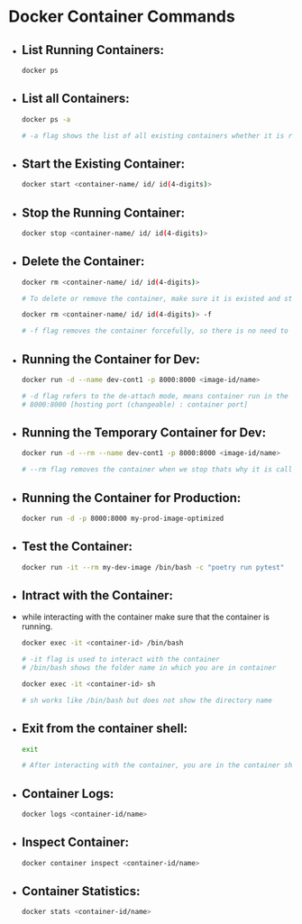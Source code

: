 # Docker Container Commands

* ## List Running Containers:

    ```bash
    docker ps
    ```

* ## List all Containers:

    ```bash
    docker ps -a
    
    # -a flag shows the list of all existing containers whether it is running or not
    ```
    
* ## Start the Existing Container:

    ```bash
    docker start <container-name/ id/ id(4-digits)>
    ```

* ## Stop the Running Container:

    ```bash
    docker stop <container-name/ id/ id(4-digits)>
    ```
    
* ## Delete the Container:

    ```bash
    docker rm <container-name/ id/ id(4-digits)>

    # To delete or remove the container, make sure it is existed and stopped
    ```

    ```bash
    docker rm <container-name/ id/ id(4-digits)> -f

    # -f flag removes the container forcefully, so there is no need to stop the container before removing
    ```

* ##  Running the Container for Dev:

    ```bash
    docker run -d --name dev-cont1 -p 8000:8000 <image-id/name>
    
    # -d flag refers to the de-attach mode, means container run in the background
    # 8000:8000 [hosting port (changeable) : container port]
    ```

* ##  Running the Temporary Container for Dev:

    ```bash
    docker run -d --rm --name dev-cont1 -p 8000:8000 <image-id/name>
    
    # --rm flag removes the container when we stop thats why it is called the temporary container
    ```

* ## Running the Container for Production:

    ```bash
    docker run -d -p 8000:8000 my-prod-image-optimized
    ```

* ## Test the Container:

    ```bash
    docker run -it --rm my-dev-image /bin/bash -c "poetry run pytest"
    ```

* ## Intract with the Container:

* while interacting with the container make sure that the container is running.

    ```bash
    docker exec -it <container-id> /bin/bash

    # -it flag is used to interact with the container
    # /bin/bash shows the folder name in which you are in container
    ```

    ```bash
    docker exec -it <container-id> sh

    # sh works like /bin/bash but does not show the directory name
    ```

* ## Exit from the container shell:

    ```bash
    exit

    # After interacting with the container, you are in the container shell, to exit from it, run this command
    ```

* ## Container Logs:

    ```bash
    docker logs <container-id/name>
    ```

* ## Inspect Container:

    ```bash
    docker container inspect <container-id/name>
    ```

* ## Container Statistics:

    ```bash
    docker stats <container-id/name>
    ```